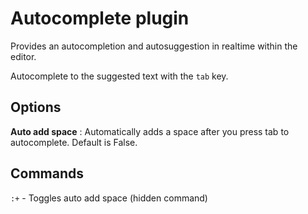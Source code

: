 # Autocomplete plugin
Provides an autocompletion and autosuggestion in realtime within the editor.

Autocomplete to the suggested text with the `tab` key.

## Options
**Auto add space** : Automatically adds a space after you press tab to autocomplete. Default is False.

## Commands
`:+` - Toggles auto add space (hidden command)